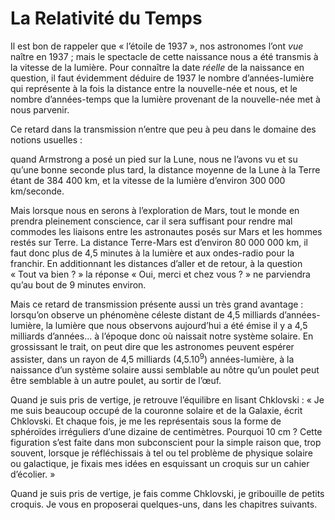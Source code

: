 # La Relativité du Temps

Il est bon de rappeler que « l’étoile de 1937 », nos astronomes l’ont *vue* naître en 1937 ; mais le spectacle de cette naissance nous a été transmis à la vitesse de la lumière. Pour connaître la date *réelle* de la naissance <span id="e9782221228517_c02-st1.xhtml#page-49"></span>en question, il faut évidemment déduire de 1937 le nombre d’années-lumière qui représente à la fois la distance entre la nouvelle-née et nous, et le nombre d’années-temps que la lumière provenant de la nouvelle-née met à nous parvenir.

Ce retard dans la transmission n’entre que peu à peu dans le domaine des notions usuelles :

quand Armstrong a posé un pied sur la Lune, nous ne l’avons vu et su qu’une bonne seconde plus tard, la distance moyenne de la Lune à la Terre étant de 384 400 km, et la vitesse de la lumière d’environ 300 000 km/seconde.

Mais lorsque nous en serons à l’exploration de Mars, tout le monde en prendra pleinement conscience, car il sera suffisant pour rendre mal commodes les liaisons entre les astronautes posés sur Mars et les hommes restés sur Terre. La distance Terre-Mars est d’environ 80 000 000 km, il faut donc plus de 4,5 minutes à la lumière et aux ondes-radio pour la franchir. En additionnant les distances d’aller et de retour, à la question « Tout va bien ? » la réponse « Oui, merci et chez vous ? » ne parviendra qu’au bout de 9 minutes environ.

Mais ce retard de transmission présente aussi un très grand avantage : lorsqu’on observe un phénomène céleste distant de 4,5 milliards d’années-lumière, la lumière que nous observons aujourd’hui a été émise il y a 4,5 milliards d’années... à l’époque donc où naissait notre système solaire. En grossissant le trait, on peut dire que les astronomes peuvent espérer assister, dans un rayon de 4,5 milliards (4,5.10<sup>9</sup>) années-lumière, à la naissance d’un système solaire aussi semblable au nôtre qu’un poulet peut être semblable à un autre poulet, au sortir de l’œuf.

Quand je suis pris de vertige, je retrouve l’équilibre en lisant Chklovski : « Je me suis beaucoup occupé de <span id="e9782221228517_c02-st1.xhtml#page-50"></span>la couronne solaire et de la Galaxie, écrit Chklovski. Et chaque fois, je me les représentais sous la forme de sphéroïdes irréguliers d’une dizaine de centimètres. Pourquoi 10 cm ? Cette figuration s’est faite dans mon subconscient pour la simple raison que, trop souvent, lorsque je réfléchissais à tel ou tel problème de physique solaire ou galactique, je fixais mes idées en esquissant un croquis sur un cahier d’écolier. »

Quand je suis pris de vertige, je fais comme Chklovski, je gribouille de petits croquis. Je vous en proposerai quelques-uns, dans les chapitres suivants.

<span id="e9782221228517_c02-st1.xhtml#page-51"></span>

<span id="e9782221228517_c03.xhtml"></span>

<span id="e9782221228517_c03.xhtml#title15"></span>